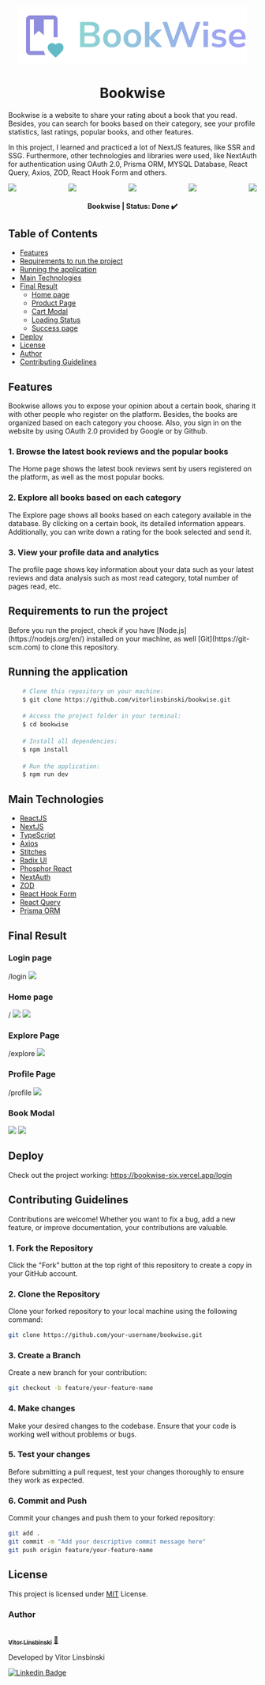 <div align="center">
  <img src="/public/bookwise-complete-logo.svg" />
</div>

<h1 align = "center">Bookwise</h1>
<p>Bookwise is a website to share your rating about a book that you read. Besides, you can search for books based on their category, see your profile statistics, last ratings, popular books, and other features.</p>
<p>In this project, I learned and practiced a lot of NextJS features, like SSR and SSG. Furthermore, other technologies and libraries were used, like NextAuth for authentication using OAuth 2.0, Prisma ORM, MYSQL Database, React Query, Axios, ZOD, React Hook Form and others.</p>

<div align="center">
  <div style="display: flex; justify-content: space-between; align-items: center;">
    <img src="https://img.shields.io/static/v1?label=NextJS&message=v14.0.3&color=blue&style=plastic&logo="/>
    <img src="https://img.shields.io/static/v1?label=ReactJS&message=v18.0.0&color=blue&style=plastic&logo="/>
    <img src="https://img.shields.io/static/v1?label=TypeScript&message=v5.3.3&color=blue&style=plastic&logo="/>
    <img src="https://img.shields.io/static/v1?label=NextAuth&message=v4.24.5&color=blue&style=plastic&logo="/>
    <img src="https://img.shields.io/static/v1?label=PrismaORM&message=v5.7.0&color=blue&style=plastic&logo="/>
  </div>
</div>

<h4 align="center"> 
	Bookwise | Status: Done ✔️
</h4>

## Table of Contents

- [Features](#features)
- [Requirements to run the project](#requirements-to-run-the-project)
- [Running the application](#running-the-application)
- [Main Technologies](#main-technologies)
- [Final Result](#final-result)
  - [Home page](#home-page)
  - [Product Page](#product-page)
  - [Cart Modal](#cart-modal)
  - [Loading Status](#loading-status)
  - [Success page](#success-page)
- [Deploy](#deploy)
- [License](#license)
- [Author](#author)
- [Contributing Guidelines](#contributing-guidelines)

## Features

Bookwise allows you to expose your opinion about a certain book, sharing it with other people who register on the platform. Besides, the books are organized based on each category you choose. Also, you sign in on the website by using OAuth 2.0 provided by Google or by Github.

### 1. Browse the latest book reviews and the popular books

The Home page shows the latest book reviews sent by users registered on the platform, as well as the most popular books.

### 2. Explore all books based on each category

The Explore page shows all books based on each category available in the database. By clicking on a certain book, its detailed information appears. Additionally, you can write down a rating for the book selected and send it.

### 3. View your profile data and analytics

The profile page shows key information about your data such as your latest reviews and data analysis such as most read category, total number of pages read, etc.

## Requirements to run the project

<p>Before you run the project, check if you have [Node.js](https://nodejs.org/en/) installed on your machine, as well [Git](https://git-scm.com) to clone this repository.</p>

## Running the application

```bash
    # Clone this repository on your machine:
    $ git clone https://github.com/vitorlinsbinski/bookwise.git

    # Access the project folder in your terminal:
    $ cd bookwise

    # Install all dependencies:
    $ npm install

    # Run the application:
    $ npm run dev
```

## Main Technologies

- [ReactJS](https://react.dev/)
- [NextJS](https://nextjs.org/)
- [TypeScript](https://www.typescriptlang.org/)
- [Axios](https://axios-http.com/ptbr/docs/intro)
- [Stitches](https://stitches.dev/)
- [Radix UI](https://www.radix-ui.com/)
- [Phosphor React](https://www.npmjs.com/package/phosphor-react)
- [NextAuth](https://next-auth.js.org/)
- [ZOD](https://zod.dev/)
- [React Hook Form](https://react-hook-form.com/)
- [React Query](https://tanstack.com/query/v3/)
- [Prisma ORM](https://www.prisma.io/s)

## Final Result

### Login page

<span>/login</span>
<img src = "/public/login.png"/>

### Home page

<span>/</span>
<img src = "/public/home1.png"/>
<img src = "/public/home2.png"/>

### Explore Page

<span>/explore</span>
<img src = "/public/explore.png"/>

### Profile Page

<span>/profile</span>
<img src = "/public/home2.png"/>

### Book Modal

<img src = "/public/bookmodal1.png"/>
<img src = "/public/bookmodal2.png"/>

## Deploy

Check out the project working: https://bookwise-six.vercel.app/login

## Contributing Guidelines

Contributions are welcome! Whether you want to fix a bug, add a new feature, or improve documentation, your contributions are valuable.

### 1. Fork the Repository

Click the "Fork" button at the top right of this repository to create a copy in your GitHub account.

### 2. Clone the Repository

Clone your forked repository to your local machine using the following command:

```bash
git clone https://github.com/your-username/bookwise.git
```

### 3. Create a Branch

Create a new branch for your contribution:

```bash
git checkout -b feature/your-feature-name
```

### 4. Make changes

Make your desired changes to the codebase. Ensure that your code is working well without problems or bugs.

### 5. Test your changes

Before submitting a pull request, test your changes thoroughly to ensure they work as expected.

### 6. Commit and Push

Commit your changes and push them to your forked repository:

```bash
git add .
git commit -m "Add your descriptive commit message here"
git push origin feature/your-feature-name
```

## License

This project is licensed under [MIT](https://choosealicense.com/licenses/mit/) License.

### Author

<a href="https://github.com/vitorlinsbinski">
 <img style="border-radius: 50%;" src="https://avatars.githubusercontent.com/u/69444717?v=4" width="100px;" alt=""/>
 <br />
 <sub><b>Vitor Linsbinski</b></sub></a> <a href="https://github.com/vitorlinsbinski" title="">🚀</a>

Developed by Vitor Linsbinski

[![Linkedin Badge](https://img.shields.io/badge/-Vitor-blue?style=flat-square&logo=Linkedin&logoColor=white&link=https://www.linkedin.com/in/vitorlinsbinski/)](https://www.linkedin.com/in/vitorlinsbinski/)
